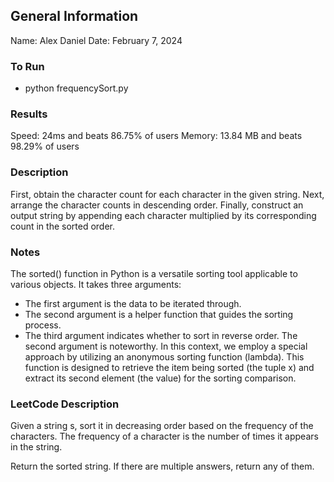 ## General Information
Name: Alex Daniel
Date: February 7, 2024

### To Run
- python frequencySort.py

### Results
Speed: 24ms and beats 86.75% of users
Memory: 13.84 MB and beats 98.29% of users

### Description
First, obtain the character count for each character in the given string. Next, arrange the character counts in descending order.
Finally, construct an output string by appending each character multiplied by its corresponding count in the sorted order.

### Notes
The sorted() function in Python is a versatile sorting tool applicable to various objects. It takes three arguments:
- The first argument is the data to be iterated through.
- The second argument is a helper function that guides the sorting process.
- The third argument indicates whether to sort in reverse order.
The second argument is noteworthy. In this context, we employ a special approach by utilizing an anonymous sorting function (lambda).
This function is designed to retrieve the item being sorted (the tuple x) and extract its second element (the value) for the sorting
comparison.

### LeetCode Description
Given a string s, sort it in decreasing order based on the frequency of the characters. The frequency of a character is the number of times it appears in the string.

Return the sorted string. If there are multiple answers, return any of them.
